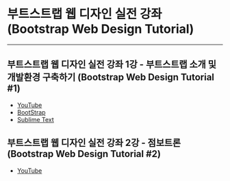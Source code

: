 # 부트스트랩 웹 디자인 실전 강좌 (Bootstrap Web Design Tutorial)

---

## 부트스트랩 웹 디자인 실전 강좌 1강 - 부트스트랩 소개 및 개발환경 구축하기 (Bootstrap Web Design Tutorial #1)
- [YouTube](https://www.youtube.com/watch?v=_Wd5AW2kV_4&list=PLRx0vPvlEmdAZ-wT8pwVJn5GBp5a5aVGy)
- [BootStrap](https://getbootstrap.com/)
- [Sublime Text](https://www.sublimetext.com/3)

## 부트스트랩 웹 디자인 실전 강좌 2강 - 점보트론 (Bootstrap Web Design Tutorial #2)
- [YouTube](https://www.youtube.com/watch?v=jcmT5UPyDcc&list=PLRx0vPvlEmdAZ-wT8pwVJn5GBp5a5aVGy&index=2)